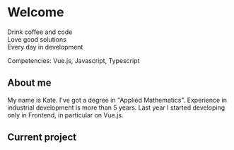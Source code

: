 # Welcome
Drink coffee and code <br/>
Love good solutions <br/>
Every day in development

Competencies: Vue.js, Javascript, Typescript

## About me
My name is Kate. I've got a degree in "Applied Mathematics". Experience in industrial development is more than 5 years. Last year I started developing only in Frontend, in particular on Vue.js.

## Current project
